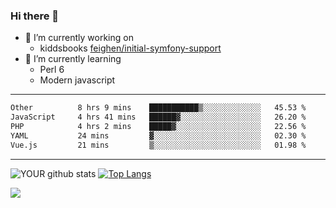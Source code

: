 ### Hi there 👋

- 🔭 I’m currently working on
  - kiddsbooks [feighen/initial-symfony-support](https://github.com/noondaysun/kiddsbooks.com/tree/feighen/initial-symfony-support)
- 🌱 I’m currently learning
  - Perl 6
  - Modern javascript

---
<!--START_SECTION:waka-->

```txt
Other          8 hrs 9 mins    ███████████▒░░░░░░░░░░░░░   45.53 %
JavaScript     4 hrs 41 mins   ██████▓░░░░░░░░░░░░░░░░░░   26.20 %
PHP            4 hrs 2 mins    █████▓░░░░░░░░░░░░░░░░░░░   22.56 %
YAML           24 mins         ▓░░░░░░░░░░░░░░░░░░░░░░░░   02.30 %
Vue.js         21 mins         ▒░░░░░░░░░░░░░░░░░░░░░░░░   01.98 %
```

<!--END_SECTION:waka-->
---
![YOUR github stats](https://github-readme-stats.vercel.app/api?username=noondaysun&show_icons=true&theme=onedark) [![Top Langs](https://github-readme-stats.vercel.app/api/top-langs/?username=noondaysun&layout=compact&theme=onedark)](https://github.com/anuraghazra/github-readme-stats)

[<img src="https://img.shields.io/badge/linkedin-%230077B5.svg?&style=for-the-badge&logo=linkedin&logoColor=white" />](https://www.linkedin.com/in/feighen-oosterbroek-9630a514a/)

<!--
**noondaysun/noondaysun** is a ✨ _special_ ✨ repository because its `README.md` (this file) appears on your GitHub profile.

Here are some ideas to get you started:

- 🔭 I’m currently working on ...
- 🌱 I’m currently learning ...
- 👯 I’m looking to collaborate on ...
- 🤔 I’m looking for help with ...
- 💬 Ask me about ...
- 📫 How to reach me: ...
- 😄 Pronouns: ...
- ⚡ Fun fact: ...
-->
